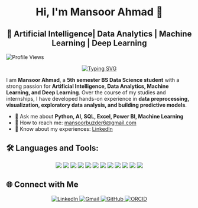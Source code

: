 <div align="center">

  # Hi, I'm Mansoor Ahmad 👋  

</div>
<div align="center">

 ## 🚀 Artificial Intelligence| Data Analytics | Machine Learning | Deep Learning

</div>

![Profile Views](https://komarev.com/ghpvc/?username=Mansoor387&color=blue)
<div align="center">
  
[![Typing SVG](https://readme-typing-svg.herokuapp.com?font=Fira+Code&pause=1000&color=1E90FF&center=true&vCenter=true&width=435&lines=Convert+Data+into+Stories;Python+||+SQL+||+NLP+||+PowerBi;Data+Science+Aspirant;Machine+Learning+Explorer;AI|+Deep+Learning+Learner;Passionate+about+Data+Visualization)](https://git.io/typing-svg)

</div>

I am **Mansoor Ahmad**, a **5th semester BS Data Science student** with a strong passion for **Artificial Intelligence, Data Analytics, Machine Learning, and Deep Learning**. Over the course of my studies and internships, I have developed hands-on experience in **data preprocessing, visualization, exploratory data analysis, and building predictive models**.  
- 💬 Ask me about **Python, AI, SQL, Excel, Power BI, Machine Learning**
-  📧 How to reach me: [mansoorbuzder6@gmail.com](mailto:mansoorbuzder6@gmail.com)
-  🚀 Know about my experiences: [LinkedIn](https://www.linkedin.com/in/mansoor-ahmad-4a3b4625a/)

## 🛠️ Languages and Tools: 

<p align="center">
  <img src="https://img.shields.io/badge/-Python-3776AB?style=for-the-badge&logo=python&logoColor=white&logoWidth=30&labelColor=101010" />
  <img src="https://img.shields.io/badge/-C++-00599C?style=for-the-badge&logo=c%2B%2B&logoColor=white&logoWidth=30&labelColor=101010" />
  <img src="https://img.shields.io/badge/-Pandas-150458?style=for-the-badge&logo=pandas&logoColor=white&logoWidth=30&labelColor=101010" />
  <img src="https://img.shields.io/badge/-NumPy-013243?style=for-the-badge&logo=numpy&logoColor=white&logoWidth=30&labelColor=101010" />
  <img src="https://img.shields.io/badge/-Matplotlib-000000?style=for-the-badge&logo=plotly&logoColor=white&logoWidth=30&labelColor=101010" />
  <img src="https://img.shields.io/badge/-Seaborn-4EABE6?style=for-the-badge&logo=python&logoColor=white&logoWidth=30&labelColor=101010" />
  <img src="https://img.shields.io/badge/-Power%20BI-F2C811?style=for-the-badge&logo=powerbi&logoColor=black&logoWidth=30&labelColor=101010" />
  <img src="https://img.shields.io/badge/-Excel-217346?style=for-the-badge&logo=microsoft-excel&logoColor=white&logoWidth=30&labelColor=101010" />
  <img src="https://img.shields.io/badge/-Tableau-E97627?style=for-the-badge&logo=tableau&logoColor=white&logoWidth=30&labelColor=101010" />
  <img src="https://img.shields.io/badge/-MySQL-4479A1?style=for-the-badge&logo=mysql&logoColor=white&logoWidth=30&labelColor=101010" />
  <img src="https://img.shields.io/badge/-Git-F05032?style=for-the-badge&logo=git&logoColor=white&logoWidth=30&labelColor=101010" />
  <img src="https://img.shields.io/badge/-Jupyter-F37626?style=for-the-badge&logo=jupyter&logoColor=white&logoWidth=30&labelColor=101010" />
</p>

## 🌐 Connect with Me  

<p align="center">
  <a href="https://www.linkedin.com/in/mansoor-ahmad-4a3b4625a/" target="_blank">
    <img src="https://img.icons8.com/fluency/48/000000/linkedin.png" alt="LinkedIn"/>
  </a>
  <a href="mailto:mansoorbuzder6@gmail.com" target="_blank">
    <img src="https://img.icons8.com/fluency/48/000000/gmail.png" alt="Gmail"/>
  </a>
  <a href="https://github.com/Mansoor387" target="_blank">
    <img src="https://img.icons8.com/fluency/48/000000/github.png" alt="GitHub"/>
  </a>
  <a href="https://orcid.org/0009-0005-1116-788X" target="_blank">
    <img src="https://img.icons8.com/color/48/000000/orcid.png" alt="ORCID"/>
  </a>
</p>




